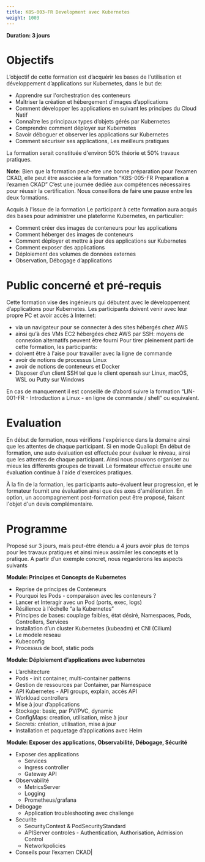 ```yaml
---
title: K8S-003-FR Development avec Kubernetes
weight: 1003
---
```

**Duration: 3 jours**



# Objectifs

L’objectif de cette formation est d’acquérir les bases de l'utilisation et développement d’applications sur Kubernetes, dans le but de:
- Apprendre sur l'orchestration des conteneurs
- Maîtriser la création et hébergement d’images d’applications
- Comment développer les applications en suivant les principes du Cloud Natif
- Connaître les principaux types d’objets gérés par Kubernetes
- Comprendre comment déployer sur Kubernetes
- Savoir déboguer et observer les applications sur Kubernetes
- Comment sécuriser ses applications, Les meilleurs pratiques

La formation serait constituée d'environ 50% théorie et 50% travaux pratiques.

**Note:** Bien que la formation peut-etre une bonne préparation pour l’examen CKAD, elle peut être associée a la formation “K8S-005-FR Preparation a l’examen CKAD”
C’est une journée dédiée aux compétences nécessaires pour réussir la certification.
Nous conseillons de faire une pause entre les deux formations.

Acquis à l'issue de la formation
Le participant à cette formation aura acquis des bases pour administrer une plateforme Kubernetes, en particulier:
- Comment créer des images de conteneurs pour les applications
- Comment héberger des images de conteneurs
- Comment déployer et mettre à jour des applications sur Kubernetes
- Comment exposer des applications
- Déploiement des volumes de données externes
- Observation, Débogage d’applications


# Public concerné et pré-requis

Cette formation vise des ingénieurs qui débutent avec le développement d’applications pour Kubernetes.
Les participants doivent venir avec leur propre PC et avoir accès à Internet:
- via un navigateur pour se connecter à des sites hébergés chez AWS
- ainsi qu'à des VMs EC2 hébergées chez AWS par SSH: moyens de connexion alternatifs peuvent être fourni
Pour tirer pleinement parti de cette formation, les participants:
- doivent être à l'aise pour travailler avec la ligne de commande
- avoir de notions de processus Linux
- avoir de notions de conteneurs et Docker
- Disposer d’un client SSH tel que le client openssh sur Linux, macOS, WSL ou Putty sur Windows

En cas de manquement il est conseillé de d’abord suivre la formation “LIN-001-FR - Introduction a Linux - en ligne de commande / shell” ou equivalent.


# Evaluation

En début de formation, nous vérifions l'expérience dans la domaine ainsi que les attentes de chaque participant.
Si en mode Qualiopi:
En début de formation, une auto évaluation est effectuée pour évaluer le niveau, ainsi que les attentes de chaque participant. Ainsi nous pouvons organiser au mieux les différents groupes de travail.
Le formateur effectue ensuite une évaluation continue à l'aide d'exercices pratiques.

À la fin de la formation, les participants auto-évaluent leur progression, et le formateur fournit une évaluation ainsi que des axes d'amélioration.
En option, un accompagnement post-formation peut être proposé, faisant l'objet d'un devis complémentaire.

# Programme

Proposé sur 3 jours, mais peut-être étendu a 4 jours avoir plus de temps pour les travaux pratiques et ainsi mieux assimiler les concepts et la pratique.
A partir d’un exemple concret, nous regarderons les aspects suivants

**Module: Principes et Concepts de Kubernetes**

- Reprise de principes de Conteneurs
- Pourquoi les Pods - comparaison avec les conteneurs ?
- Lancer et Interagir avec un Pod (ports, exec, logs)
- Résilience à l'échelle “a la Kubernetes”
- Principes de bases: couplage faibles, état désiré, Namespaces, Pods, Controllers, Services
- Installation d’un cluster Kubernetes (kubeadm) et CNI (Cilium)
- Le modele reseau
- Kubeconfig
- Processus de boot, static pods


**Module: Déploiement d’applications avec kubernetes**

- L’architecture
- Pods - init container, multi-container patterns
- Gestion de ressources par Container, par Namespace
- API Kubernetes - API groups, explain, accés API
- Workload controllers
- Mise à jour d’applications
- Stockage: basic, par PV/PVC, dynamic
- ConfigMaps: creation, utilisation, mise à jour
- Secrets: création, utilisation, mise à jour
- Installation et paquetage d’applications avec Helm


**Module: Exposer des applications, Observabilité, Débogage, Sécurité**

- Exposer des applications
  - Services
  - Ingress controller
  - Gateway API
- Observabilité
  - MetricsServer
  - Logging
  - Prometheus/grafana
- Débogage
  - Application troubleshooting avec challenge
- Securite
  - SecurityContext & PodSecurityStandard
  - APIServer controles - Authentication, Authorisation, Admission Control
  - Networkpolicies
- Conseils pour l’examen CKAD|



